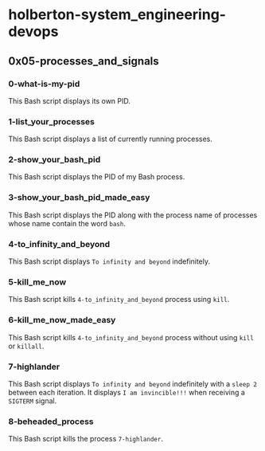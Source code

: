 # holberton-system_engineering-devops
## 0x05-processes_and_signals
### 0-what-is-my-pid
This Bash script displays its own PID.
### 1-list_your_processes
This Bash script displays a list of currently running processes.
### 2-show_your_bash_pid
This Bash script displays the PID of my Bash process.
### 3-show_your_bash_pid_made_easy
This Bash script displays the PID along with the process name of processes whose name contain the word `bash`.
### 4-to_infinity_and_beyond
This Bash script displays `To infinity and beyond` indefinitely.
### 5-kill_me_now
This Bash script kills `4-to_infinity_and_beyond` process using `kill`.
### 6-kill_me_now_made_easy
This Bash script kills `4-to_infinity_and_beyond` process without using `kill` or `killall`.
### 7-highlander
This Bash script displays `To infinity and beyond` indefinitely with a `sleep 2` between each iteration. It displays `I am invincible!!!` when receiving a `SIGTERM` signal.
### 8-beheaded_process
This Bash script kills the process `7-highlander`.
